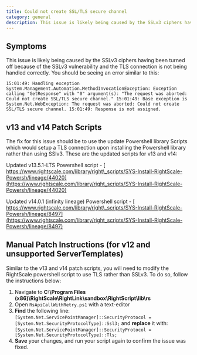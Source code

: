 ```yaml
---
title: Could not create SSL/TLS secure channel
category: general
description: This issue is likely being caused by the SSLv3 ciphers having been turned off because of the SSLv3 vulnerability and the TLS connection is not being handled correctly.
---
```


## Symptoms

This issue is likely being caused by the SSLv3 ciphers having been turned off because of the SSLv3 vulnerability and the TLS connection is not being handled correctly. You should be seeing an error similar to this:

~~~
15:01:49: Handling exception System.Management.Automation.MethodInvocationException: Exception calling "GetResponse" with "0" argument(s): "The request was aborted: Could not create SSL/TLS secure channel." 15:01:49: Base exception is System.Net.WebException: The request was aborted: Could not create SSL/TLS secure channel. 15:01:49: Response is not assigned.
~~~

## v13 and v14 Patch Scripts

The fix for this issue should be to use the update Powershell library Scripts which would setup a TLS connection upon installing the Powershell library rather than using SSlv3. These are the updated scripts for v13 and v14:

Updated v13.5.1-LTS Powershell script - [ https://www.rightscale.com/library/right\_scripts/SYS-Install-RightScale-Powersh/lineage/44020](https://www.rightscale.com/library/right_scripts/SYS-Install-RightScale-Powersh/lineage/44020)

Updated v14.0.1 (infinity lineage) Powershell script - [ https://www.rightscale.com/library/right\_scripts/SYS-Install-RightScale-Powersh/lineage/8497](https://www.rightscale.com/library/right_scripts/SYS-Install-RightScale-Powersh/lineage/8497)

## Manual Patch Instructions (for v12 and unsupported ServerTemplates)

Similar to the v13 and v14 patch scripts, you will need to modify the RightScale powershell script to use TLS rather than SSLv3.  To do so, follow the instructions below:

1. Navigate to **C:\Program Files (x86)\RightScale\RightLink\sandbox\RightScript\lib\rs**
2. Open `RsApiCallWithRetry.ps1` with a text-editor
3. **Find** the following line: `[System.Net.ServicePointManager]::SecurityProtocol = [System.Net.SecurityProtocolType]::Ssl3;` and **replace** it with: `[System.Net.ServicePointManager]::SecurityProtocol = [System.Net.SecurityProtocolType]::Tls;`
4. **Save** your changes, and run your script again to confirm the issue was fixed.
